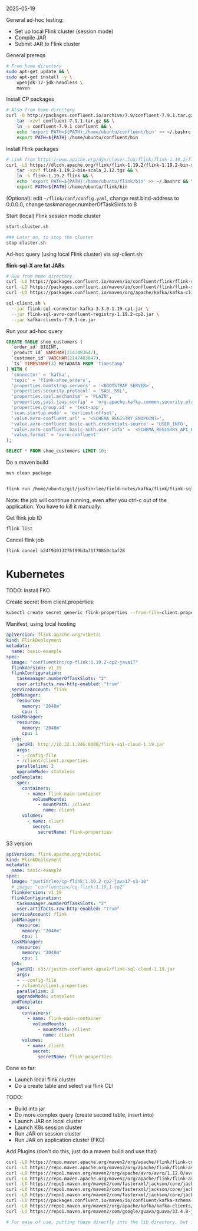 

2025-05-19

General ad-hoc testing:
* Set up local Flink cluster (session mode)
* Compile JAR
* Submit JAR to Flink cluster

General prereqs
```bash
# From home directory
sudo apt-get update && \
sudo apt-get install -y \
    openjdk-17-jdk-headless \
    maven
```

Install CP packages
```bash
# Also from home directory
curl -O http://packages.confluent.io/archive/7.9/confluent-7.9.1.tar.gz && \
    tar -xzvf confluent-7.9.1.tar.gz && \
    ln -s confluent-7.9.1 confluent && \
    echo 'export PATH=${PATH}:/home/ubuntu/confluent/bin' >> ~/.bashrc && \
    export PATH=${PATH}:/home/ubuntu/confluent/bin
```

Install Flink packages
```bash
# Link from https://www.apache.org/dyn/closer.lua/flink/flink-1.19.2/flink-1.19.2-bin-scala_2.12.tgz
curl -LO https://dlcdn.apache.org/flink/flink-1.19.2/flink-1.19.2-bin-scala_2.12.tgz && \
    tar -xzvf flink-1.19.2-bin-scala_2.12.tgz && \
    ln -s flink-1.19.2 flink && \
    echo 'export PATH=${PATH}:/home/ubuntu/flink/bin' >> ~/.bashrc && \
    export PATH=${PATH}:/home/ubuntu/flink/bin
```

(Optional): edit `~/flink/conf/config.yaml`, change rest.bind-address to 0.0.0.0, change taskmanager.numberOfTaskSlots to 8

Start (local) Flink session mode cluster
```bash
start-cluster.sh

### Later on, to stop the cluster
stop-cluster.sh
```

Ad-hoc query (using local Flink cluster) via sql-client.sh:

**flink-sql-X are fat JARs**

```bash
# Run from home directory
curl -LO https://packages.confluent.io/maven/io/confluent/flink/flink-sql-connector-kafka/3.3.0-1.19-cp1/flink-sql-connector-kafka-3.3.0-1.19-cp1.jar
curl -LO https://packages.confluent.io/maven/io/confluent/flink/flink-sql-avro-confluent-registry/1.19.2-cp2/flink-sql-avro-confluent-registry-1.19.2-cp2.jar
curl -LO https://packages.confluent.io/maven/org/apache/kafka/kafka-clients/7.9.1-ce/kafka-clients-7.9.1-ce.jar

sql-client.sh \
  --jar flink-sql-connector-kafka-3.3.0-1.19-cp1.jar \
  --jar flink-sql-avro-confluent-registry-1.19.2-cp2.jar \
  --jar kafka-clients-7.9.1-ce.jar
```

Run your ad-hoc query


```sql
CREATE TABLE shoe_customers (
  `order_id` BIGINT,
  `product_id` VARCHAR(2147483647),
  `customer_id` VARCHAR(2147483647),
  `ts` TIMESTAMP(3) METADATA FROM 'timestamp'
) WITH (
  'connector' = 'kafka',
  'topic' = 'flink-shoe_orders',
  'properties.bootstrap.servers' = '<BOOTSTRAP_SERVER>',
  'properties.security.protocol' = 'SASL_SSL',
  'properties.sasl.mechanism' = 'PLAIN',
  'properties.sasl.jaas.config' = 'org.apache.kafka.common.security.plain.PlainLoginModule required username="<KAFKA_API_KEY>" password="<KAFKA_API_SECRET>";',
  'properties.group.id' = 'test-app',
  'scan.startup.mode' = 'earliest-offset',
  'value.avro-confluent.url' = '<SCHEMA_REGISTRY_ENDPOINT>',
  'value.avro-confluent.basic-auth.credentials-source' = 'USER_INFO',
  'value.avro-confluent.basic-auth.user-info' = '<SCHEMA_REGISTRY_API_KEY>:<SCHEMA_REGISTRY_API_SECRET>',
  'value.format' = 'avro-confluent'
);

SELECT * FROM shoe_customers LIMIT 10;
```

Do a maven build

```bash
mvn clean package
```

```bash

flink run /home/ubuntu/git/justinrlee/field-notes/kafka/flink/flink-sql-cloud/1.19/target/flink-sql-cloud-1.19.jar -config-file client.properties -app.name override
```

Note: the job will continue running, even after you ctrl-c out of the application. You have to kill it manually:

Get flink job ID

```bash
flink list
```

Cancel flink job

```bash
flink cancel b24f93013276f99b3a71f70850c1af28
```

# Kubernetes

TODO: Install FKO

Create secret from client.properties:
```bash
kubectl create secret generic flink-properties --from-file=client.properties=client.properties
```

Manifest, using local hosting
```yaml
apiVersion: flink.apache.org/v1beta1
kind: FlinkDeployment
metadata:
  name: basic-example
spec:
  image: "confluentinc/cp-flink:1.19.2-cp2-java17"
  flinkVersion: v1_19
  flinkConfiguration:
    taskmanager.numberOfTaskSlots: "2"
    user.artifacts.raw-http-enabled: "true"
  serviceAccount: flink
  jobManager:
    resource:
      memory: "2048m"
      cpu: 1
  taskManager:
    resource:
      memory: "2048m"
      cpu: 1
  job:
    jarURI: http://10.32.1.246:8000/flink-sql-cloud-1.19.jar
    args:
    - --config-file
    - /client/client.properties
    parallelism: 2
    upgradeMode: stateless
  podTemplate:
    spec:
      containers:
        - name: flink-main-container
          volumeMounts:
            - mountPath: /client
              name: client
      volumes:
        - name: client
          secret:
            secretName: flink-properties
```

S3 version

```yaml
apiVersion: flink.apache.org/v1beta1
kind: FlinkDeployment
metadata:
  name: basic-example
spec:
  image: "justinrlee/cp-flink:1.19.2-cp2-java17-s3-10"
  # image: "confluentinc/cp-flink:1.19.1-cp2"
  flinkVersion: v1_19
  flinkConfiguration:
    taskmanager.numberOfTaskSlots: "2"
    user.artifacts.raw-http-enabled: "true"
  serviceAccount: flink
  jobManager:
    resource:
      memory: "2048m"
      cpu: 1
  taskManager:
    resource:
      memory: "2048m"
      cpu: 1
  job:
    jarURI: s3://justin-confluent-apse1/flink-sql-cloud-1.19.jar
    args:
    - --config-file
    - /client/client.properties
    parallelism: 2
    upgradeMode: stateless
  podTemplate:
    spec:
      containers:
        - name: flink-main-container
          volumeMounts:
            - mountPath: /client
              name: client
      volumes:
        - name: client
          secret:
            secretName: flink-properties
```

Done so far:
* Launch local flink cluster
* Do a create table and select via flink CLI

TODO:
* Build into jar
* Do more complex query (create second table, insert into)
* Launch JAR on local cluster
* Launch K8s session cluster
* Run JAR on session cluster
* Run JAR on application cluster (FKO)


Add Plugins (don't do this, just do a maven build and use that)
```bash
curl -LO https://repo.maven.apache.org/maven2/org/apache/flink/flink-connector-kafka/3.3.0-1.20/flink-connector-kafka-3.3.0-1.20.jar
curl -LO https://repo.maven.apache.org/maven2/org/apache/flink/flink-avro-confluent-registry/1.20.1/flink-avro-confluent-registry-1.20.1.jar
curl -LO https://repo1.maven.org/maven2/org/apache/avro/avro/1.12.0/avro-1.12.0.jar
curl -LO https://repo.maven.apache.org/maven2/org/apache/flink/flink-avro/1.20.1/flink-avro-1.20.1.jar
curl -LO https://repo1.maven.org/maven2/com/fasterxml/jackson/core/jackson-core/2.19.0/jackson-core-2.19.0.jar
curl -LO https://repo1.maven.org/maven2/com/fasterxml/jackson/core/jackson-annotations/2.19.0/jackson-annotations-2.19.0.jar
curl -LO https://repo1.maven.org/maven2/com/fasterxml/jackson/core/jackson-databind/2.19.0/jackson-databind-2.19.0.jar
curl -LO https://packages.confluent.io/maven/io/confluent/kafka-schema-registry-client/7.9.0/kafka-schema-registry-client-7.9.0.jar
curl -LO https://repo1.maven.org/maven2/org/apache/kafka/kafka-clients/3.9.0/kafka-clients-3.9.0.jar
curl -LO https://repo1.maven.org/maven2/com/google/guava/guava/33.4.8-jre/guava-33.4.8-jre.jar

# For ease of use, putting these directly into the lib directory, but ideally would use plugin configuration
```

